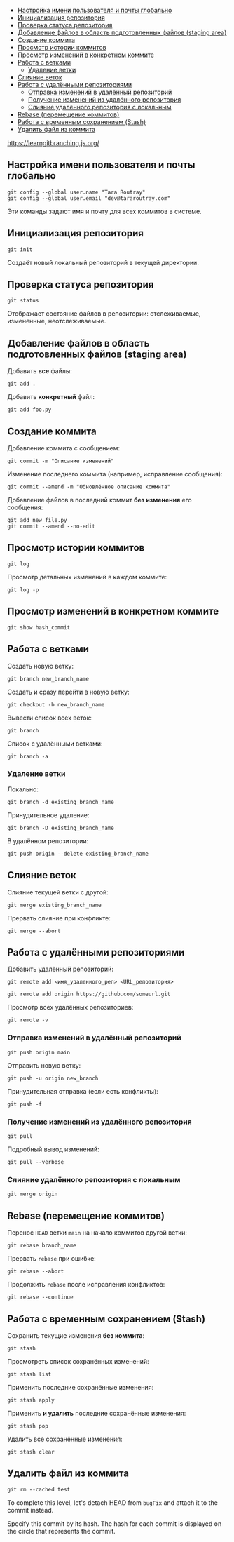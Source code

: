 - [Настройка имени пользователя и почты глобально](#%D0%9D%D0%B0%D1%81%D1%82%D1%80%D0%BE%D0%B9%D0%BA%D0%B0%20%D0%B8%D0%BC%D0%B5%D0%BD%D0%B8%20%D0%BF%D0%BE%D0%BB%D1%8C%D0%B7%D0%BE%D0%B2%D0%B0%D1%82%D0%B5%D0%BB%D1%8F%20%D0%B8%20%D0%BF%D0%BE%D1%87%D1%82%D1%8B%20%D0%B3%D0%BB%D0%BE%D0%B1%D0%B0%D0%BB%D1%8C%D0%BD%D0%BE)
- [Инициализация репозитория](#%D0%98%D0%BD%D0%B8%D1%86%D0%B8%D0%B0%D0%BB%D0%B8%D0%B7%D0%B0%D1%86%D0%B8%D1%8F%20%D1%80%D0%B5%D0%BF%D0%BE%D0%B7%D0%B8%D1%82%D0%BE%D1%80%D0%B8%D1%8F)
- [Проверка статуса репозитория](#%D0%9F%D1%80%D0%BE%D0%B2%D0%B5%D1%80%D0%BA%D0%B0%20%D1%81%D1%82%D0%B0%D1%82%D1%83%D1%81%D0%B0%20%D1%80%D0%B5%D0%BF%D0%BE%D0%B7%D0%B8%D1%82%D0%BE%D1%80%D0%B8%D1%8F)
- [Добавление файлов в область подготовленных файлов (staging area)](#%D0%94%D0%BE%D0%B1%D0%B0%D0%B2%D0%BB%D0%B5%D0%BD%D0%B8%D0%B5%20%D1%84%D0%B0%D0%B9%D0%BB%D0%BE%D0%B2%20%D0%B2%20%D0%BE%D0%B1%D0%BB%D0%B0%D1%81%D1%82%D1%8C%20%D0%BF%D0%BE%D0%B4%D0%B3%D0%BE%D1%82%D0%BE%D0%B2%D0%BB%D0%B5%D0%BD%D0%BD%D1%8B%D1%85%20%D1%84%D0%B0%D0%B9%D0%BB%D0%BE%D0%B2%20(staging%20area))
- [Создание коммита](#%D0%A1%D0%BE%D0%B7%D0%B4%D0%B0%D0%BD%D0%B8%D0%B5%20%D0%BA%D0%BE%D0%BC%D0%BC%D0%B8%D1%82%D0%B0)
- [Просмотр истории коммитов](#%D0%9F%D1%80%D0%BE%D1%81%D0%BC%D0%BE%D1%82%D1%80%20%D0%B8%D1%81%D1%82%D0%BE%D1%80%D0%B8%D0%B8%20%D0%BA%D0%BE%D0%BC%D0%BC%D0%B8%D1%82%D0%BE%D0%B2)
- [Просмотр изменений в конкретном коммите](#%D0%9F%D1%80%D0%BE%D1%81%D0%BC%D0%BE%D1%82%D1%80%20%D0%B8%D0%B7%D0%BC%D0%B5%D0%BD%D0%B5%D0%BD%D0%B8%D0%B9%20%D0%B2%20%D0%BA%D0%BE%D0%BD%D0%BA%D1%80%D0%B5%D1%82%D0%BD%D0%BE%D0%BC%20%D0%BA%D0%BE%D0%BC%D0%BC%D0%B8%D1%82%D0%B5)
- [Работа с ветками](#%D0%A0%D0%B0%D0%B1%D0%BE%D1%82%D0%B0%20%D1%81%20%D0%B2%D0%B5%D1%82%D0%BA%D0%B0%D0%BC%D0%B8)
	- [Удаление ветки](#%D0%A3%D0%B4%D0%B0%D0%BB%D0%B5%D0%BD%D0%B8%D0%B5%20%D0%B2%D0%B5%D1%82%D0%BA%D0%B8)
- [Слияние веток](#%D0%A1%D0%BB%D0%B8%D1%8F%D0%BD%D0%B8%D0%B5%20%D0%B2%D0%B5%D1%82%D0%BE%D0%BA)
- [Работа с удалёнными репозиториями](#%D0%A0%D0%B0%D0%B1%D0%BE%D1%82%D0%B0%20%D1%81%20%D1%83%D0%B4%D0%B0%D0%BB%D1%91%D0%BD%D0%BD%D1%8B%D0%BC%D0%B8%20%D1%80%D0%B5%D0%BF%D0%BE%D0%B7%D0%B8%D1%82%D0%BE%D1%80%D0%B8%D1%8F%D0%BC%D0%B8)
	- [Отправка изменений в удалённый репозиторий](#%D0%9E%D1%82%D0%BF%D1%80%D0%B0%D0%B2%D0%BA%D0%B0%20%D0%B8%D0%B7%D0%BC%D0%B5%D0%BD%D0%B5%D0%BD%D0%B8%D0%B9%20%D0%B2%20%D1%83%D0%B4%D0%B0%D0%BB%D1%91%D0%BD%D0%BD%D1%8B%D0%B9%20%D1%80%D0%B5%D0%BF%D0%BE%D0%B7%D0%B8%D1%82%D0%BE%D1%80%D0%B8%D0%B9)
	- [Получение изменений из удалённого репозитория](#%D0%9F%D0%BE%D0%BB%D1%83%D1%87%D0%B5%D0%BD%D0%B8%D0%B5%20%D0%B8%D0%B7%D0%BC%D0%B5%D0%BD%D0%B5%D0%BD%D0%B8%D0%B9%20%D0%B8%D0%B7%20%D1%83%D0%B4%D0%B0%D0%BB%D1%91%D0%BD%D0%BD%D0%BE%D0%B3%D0%BE%20%D1%80%D0%B5%D0%BF%D0%BE%D0%B7%D0%B8%D1%82%D0%BE%D1%80%D0%B8%D1%8F)
	- [Слияние удалённого репозитория с локальным](#%D0%A1%D0%BB%D0%B8%D1%8F%D0%BD%D0%B8%D0%B5%20%D1%83%D0%B4%D0%B0%D0%BB%D1%91%D0%BD%D0%BD%D0%BE%D0%B3%D0%BE%20%D1%80%D0%B5%D0%BF%D0%BE%D0%B7%D0%B8%D1%82%D0%BE%D1%80%D0%B8%D1%8F%20%D1%81%20%D0%BB%D0%BE%D0%BA%D0%B0%D0%BB%D1%8C%D0%BD%D1%8B%D0%BC)
- [Rebase (перемещение коммитов)](#Rebase%20(%D0%BF%D0%B5%D1%80%D0%B5%D0%BC%D0%B5%D1%89%D0%B5%D0%BD%D0%B8%D0%B5%20%D0%BA%D0%BE%D0%BC%D0%BC%D0%B8%D1%82%D0%BE%D0%B2))
- [Работа с временным сохранением (Stash)](#%D0%A0%D0%B0%D0%B1%D0%BE%D1%82%D0%B0%20%D1%81%20%D0%B2%D1%80%D0%B5%D0%BC%D0%B5%D0%BD%D0%BD%D1%8B%D0%BC%20%D1%81%D0%BE%D1%85%D1%80%D0%B0%D0%BD%D0%B5%D0%BD%D0%B8%D0%B5%D0%BC%20(Stash))
- [Удалить файл из коммита](#%D0%A3%D0%B4%D0%B0%D0%BB%D0%B8%D1%82%D1%8C%20%D1%84%D0%B0%D0%B9%D0%BB%20%D0%B8%D0%B7%20%D0%BA%D0%BE%D0%BC%D0%BC%D0%B8%D1%82%D0%B0)


https://learngitbranching.js.org/
## Настройка имени пользователя и почты глобально

```
git config --global user.name "Tara Routray"
git config --global user.email "dev@tararoutray.com"
```

Эти команды задают имя и почту для всех коммитов в системе.

## Инициализация репозитория

```
git init
```

Создаёт новый локальный репозиторий в текущей директории.

## Проверка статуса репозитория

```
git status
```

Отображает состояние файлов в репозитории: отслеживаемые, изменённые, неотслеживаемые.

## Добавление файлов в область подготовленных файлов (staging area)

Добавить **все** файлы:

```
git add .
```

Добавить **конкретный** файл:

```
git add foo.py
```

## Создание коммита

Добавление коммита с сообщением:

```
git commit -m "Описание изменений"
```

Изменение последнего коммита (например, исправление сообщения):

```
git commit --amend -m "Обновлённое описание коммита"
```

Добавление файлов в последний коммит **без изменения** его сообщения:

```
git add new_file.py
git commit --amend --no-edit
```

## Просмотр истории коммитов

```
git log
```

Просмотр детальных изменений в каждом коммите:

```
git log -p
```

## Просмотр изменений в конкретном коммите

```
git show hash_commit
```

## Работа с ветками

Создать новую ветку:

```
git branch new_branch_name
```

Создать и сразу перейти в новую ветку:

```
git checkout -b new_branch_name
```

Вывести список всех веток:

```
git branch
```

Список с удалёнными ветками:

```
git branch -a
```

### Удаление ветки

Локально:

```
git branch -d existing_branch_name
```

Принудительное удаление:

```
git branch -D existing_branch_name
```

В удалённом репозитории:

```
git push origin --delete existing_branch_name
```

## Слияние веток

Слияние текущей ветки с другой:

```
git merge existing_branch_name
```

Прервать слияние при конфликте:

```
git merge --abort
```

## Работа с удалёнными репозиториями

Добавить удалённый репозиторий:

```
git remote add <имя_удаленного_реп> <URL_репозитория>
```

```
git remote add origin https://github.com/someurl.git
```

Просмотр всех удалённых репозиториев:

```
git remote -v
```

### Отправка изменений в удалённый репозиторий

```
git push origin main
```

Отправить новую ветку:

```
git push -u origin new_branch
```

Принудительная отправка (если есть конфликты):

```
git push -f
```

### Получение изменений из удалённого репозитория

```
git pull
```

Подробный вывод изменений:

```
git pull --verbose
```

### Слияние удалённого репозитория с локальным

```
git merge origin
```

## Rebase (перемещение коммитов)

Перенос `HEAD` ветки `main` на начало коммитов другой ветки:

```
git rebase branch_name
```

Прервать `rebase` при ошибке:

```
git rebase --abort
```

Продолжить `rebase` после исправления конфликтов:

```
git rebase --continue
```

## Работа с временным сохранением (Stash)

Сохранить текущие изменения **без коммита**:

```
git stash
```

Просмотреть список сохранённых изменений:

```
git stash list
```

Применить последние сохранённые изменения:

```
git stash apply
```

Применить **и удалить** последние сохранённые изменения:

```
git stash pop
```

Удалить все сохранённые изменения:
```
git stash clear
```

## Удалить файл из коммита
```
git rm --cached test
```


To complete this level, let's detach HEAD from `bugFix` and attach it to the commit instead.

Specify this commit by its hash. The hash for each commit is displayed on the circle that represents the commit.